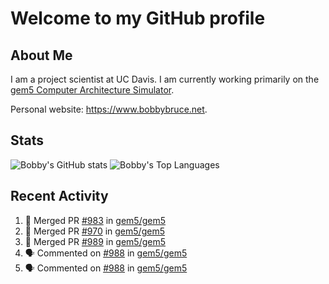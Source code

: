 # Welcome to my GitHub profile

## About Me

I am a project scientist at UC Davis. I am currently working primarily on the [gem5 Computer Architecture Simulator](https://github.com/gem5).

Personal website: <https://www.bobbybruce.net>.

## Stats

![Bobby's GitHub stats](https://github-readme-stats.vercel.app/api?username=bobbyrbruce&show_icons=true&theme=responsive&include_all_commits=true&count_private=true&show=reviews&disable_animations=true)
![Bobby's Top Languages ](https://github-readme-stats.vercel.app/api/top-langs/?username=bobbyrbruce&layout=compact&theme=responsive&count_private=true&langs_count=10&disable_animations=true)

## Recent Activity

<!--START_SECTION:activity-->
1. 🎉 Merged PR [#983](https://github.com/gem5/gem5/pull/983) in [gem5/gem5](https://github.com/gem5/gem5)
2. 🎉 Merged PR [#970](https://github.com/gem5/gem5/pull/970) in [gem5/gem5](https://github.com/gem5/gem5)
3. 🎉 Merged PR [#989](https://github.com/gem5/gem5/pull/989) in [gem5/gem5](https://github.com/gem5/gem5)
4. 🗣 Commented on [#988](https://github.com/gem5/gem5/issues/988#issuecomment-2032979569) in [gem5/gem5](https://github.com/gem5/gem5)
5. 🗣 Commented on [#988](https://github.com/gem5/gem5/issues/988#issuecomment-2032797772) in [gem5/gem5](https://github.com/gem5/gem5)
<!--END_SECTION:activity-->
